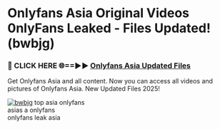 # Onlyfans Asia Original Videos 0nlyFans Leaked - Files Updated! (bwbjg)

<h3>🔴 CLICK HERE 🌐==►► <a href="https://tinyurl.com/2wckxsce" rel="nofollow">Onlyfans Asia Updated Files</a></h3>

Get Onlyfans Asia and all content. Now you can access all videos and pictures of Onlyfans Asia. New Updated Files 2025!

[![bwbjg](https://i.imgur.com/AFduVYN.gif)](https://tinyurl.com/2wckxsce)
top asia onlyfans<br>
asias a onlyfans<br>
onlyfans leak asia